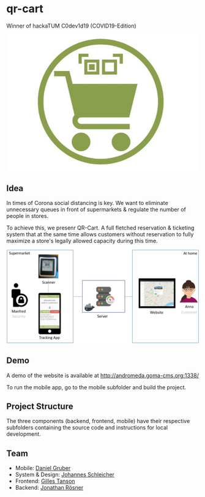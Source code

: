 # qr-cart

Winner of hackaTUM C0dev1d19 (COVID19-Edition)

![alt text](images/logo.jpg "QR-Cart")

## Idea

In times of Corona social distancing is key. We want to eliminate unnecessary queues in front of supermarkets & regulate the number of people in stores.

To achieve this, we presenr QR-Cart. A full fletched reservation & ticketing system that at the same time allows customers without reservation to fully maximize a store's legally allowed capacity during this time.

![alt text](images/system.jpg "The High Level System Design of QR-Cart")

## Demo

A demo of the website is available at http://andromeda.goma-cms.org:1338/

To run the mobile app, go to the mobile subfolder and build the project.

## Project Structure

The three components (backend, frontend, mobile) have their respective subfolders containing the source code and instructions for local development.

## Team

- Mobile: [Daniel Gruber](https://www.linkedin.com/in/daniel-gruber-6758a2139/)
- System & Design: [Johannes Schleicher](https://www.linkedin.com/in/johannes-schleicher/)
- Frontend: [Gilles Tanson](https://www.linkedin.com/in/gilles-tanson-638b46113/)
- Backend: [Jonathan Rösner](https://github.com/jonrosner)
